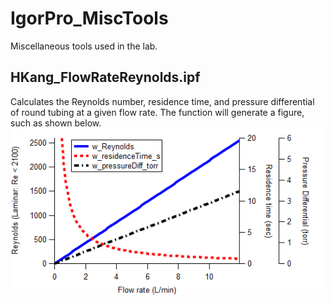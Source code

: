 # IgorPro_MiscTools
Miscellaneous tools used in the lab.

## HKang_FlowRateReynolds.ipf

Calculates the Reynolds number, residence time, and pressure differential of round tubing at a given flow rate. The function will generate a figure, such as shown below.
![FlowRateReynolds](https://github.com/hyunguboy/IgorPro_MiscTools/blob/master/FlowRateReynolds.png)
